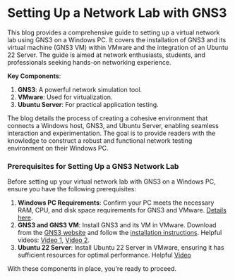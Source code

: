 # Setting Up a Network Lab with GNS3

This blog provides a comprehensive guide to setting up a virtual network lab using GNS3 on a Windows PC. It covers the installation of GNS3 and its virtual machine (GNS3 VM) within VMware and the integration of an Ubuntu 22 Server. The guide is aimed at network enthusiasts, students, and professionals seeking hands-on networking experience.

**Key Components**:

1. **GNS3**: A powerful network simulation tool.
2. **VMware**: Used for virtualization.
3. **Ubuntu Server**: For practical application testing.

The blog details the process of creating a cohesive environment that connects a Windows host, GNS3, and Ubuntu Server, enabling seamless interaction and experimentation. The goal is to provide readers with the knowledge to construct a robust and functional network testing environment on their Windows PC.

### Prerequisites for Setting Up a GNS3 Network Lab

Before setting up your virtual network lab with GNS3 on a Windows PC, ensure you have the following prerequisites:

1. **Windows PC Requirements**: Confirm your PC meets the necessary RAM, CPU, and disk space requirements for GNS3 and VMware. [Details here](https://docs.gns3.com/docs/getting-started/installation/windows/#minimum-requirements).
2. **GNS3 and GNS3 VM**: Install GNS3 and its VM in VMware. Download from the [GNS3 website](https://www.gns3.com/) and follow the [installation instructions](https://docs.gns3.com/docs/getting-started/installation/windows/#introduction). Helpful videos: [Video 1](https://www.youtube.com/watch?v=x9pGYyEqLYs), [Video 2](https://www.youtube.com/watch?v=lFEDmM_lsxI).
3. **Ubuntu 22 Server**: Install Ubuntu 22 Server in VMware, ensuring it has sufficient resources for optimal performance. Helpful [Video](https://youtu.be/Lj5qHBjSfMo?si=I5YZmZqnNqUKGdoP)

With these components in place, you're ready to proceed.

